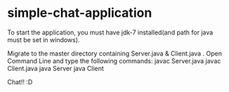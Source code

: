 # simple-chat-application
To start the application, you must have jdk-7 installed(and path for java must be set in windows).

Migrate to the master directory containing Server.java & Client.java .
Open Command Line and type the following commands:
  javac Server.java
  javac Client.java
  java Server
  java Client
  
Chat!! :D 
